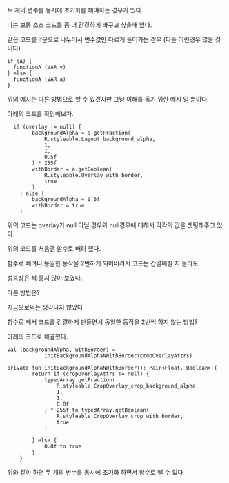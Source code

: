 두 개의 변수를 동시에 초기화를 해야하는 경우가 있다.

나는 보통 소스 코드를 좀 더 간결하게 바꾸고 싶을때 였다.

같은 코드를 if문으로 나누어서 변수값만 다르게 들어가는 경우 (다들 이런경우 많을 것이다)

```
if (A) {
  functionA (VAR v)
} else {
  functionA (VAR a)
}
```

위의 예시는 다른 방법으로 할 수 있겠지만 그냥 이해를 돕기 위한 예시 일 뿐이다.

아래의 코드를 확인해보자.

```
  if (overlay != null) {
        backgroundAlpha = a.getFraction(
            R.styleable.Layout_background_alpha,
            1,
            1,
            0.5f
        ) * 255f
        withBorder = a.getBoolean(
            R.styleable.Overlay_with_border,
            true
        )
    } else {
        backgroundAlpha = 0.5f
        withBorder = true
    }
```


위의 코드는 overlay가 null 아닐 경우와 null경우에 대해서 각각의 값을 셋팅해주고 있다.

위의 코드를 처음엔 함수로 빼려 했다.

함수로 빼려니 동일한 동작을 2번하게 되어버려서 코드는 간결해질 지 몰라도 

성능상은 썩 좋지 않아 보였다.

다른 방법은?

지금으로써는 생각나지 않았다

함수로 빼서 코드를 간결하게 만들면서 동일한 동작을 2번씩 하지 않는 방법?

아래의 코드로 해결했다.

```
val (backgroundAlpha, withBorder) =
            initBackgroundAlphaNWithBorder(cropOverlayAttrs)

private fun initBackgroundAlphaNWithBorder(): Pair<Float, Boolean> {
        return if (cropOverlayAttrs != null) {
            typedArray.getFraction(
                R.styleable.CropOverlay_crop_background_alpha,
                1,
                1,
                0.8f
            ) * 255f to typedArray.getBoolean(
                R.styleable.CropOverlay_crop_with_border,
                true
            )
        
        } else {
            0.8f to true
        }
    }
```

위와 같이 하면 두 개의 변수를 동시에 초기화 하면서 함수로 뺄 수 있다



